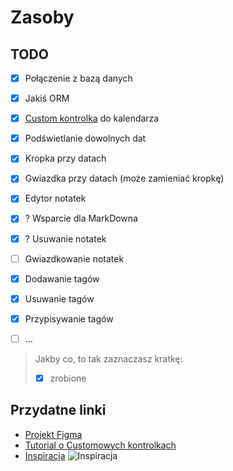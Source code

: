 ﻿# Zasoby
## TODO

- [x] Połączenie z bazą danych
- [x] Jakiś ORM
- [x] [Custom kontrolka](./CustomCalendar.cs) do kalendarza
- [x] Podświetlanie dowolnych dat
- [x] Kropka przy datach
- [x] Gwiazdka przy datach (może zamieniać kropkę)
- [x] Edytor notatek
- [x] ? Wsparcie dla MarkDowna
- [x] ? Usuwanie notatek
- [ ] Gwiazdkowanie notatek
- [x] Dodawanie tagów
- [x] Usuwanie tagów
- [x] Przypisywanie tagów
- [ ] ...


> Jakby co, to tak zaznaczasz kratkę:
> - [x] zrobione

## Przydatne linki 
- [Projekt Figma](https://www.figma.com/file/BecgOHmjT1bQkhUmtG49Xf/Projekt-COstry)
- [Tutorial o Customowych kontrolkach](https://youtu.be/IJM9SIX0pIs)
- [Inspiracja](https://sourceforge.net/p/osmo-pim/wiki/Home/)
![Inspiracja](https://media.discordapp.net/attachments/767739495918731304/938160516080218182/unknown.png)
